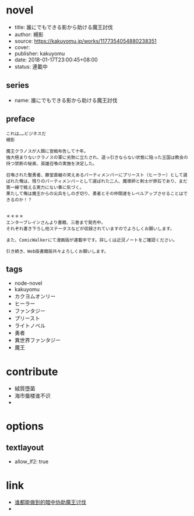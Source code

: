 # novel

- title: 誰にでもできる影から助ける魔王討伐
- author: 槻影
- source: https://kakuyomu.jp/works/1177354054880238351
- cover:
- publisher: kakuyomu
- date: 2018-01-17T23:00:45+08:00
- status: 連載中

## series

- name: 誰にでもできる影から助ける魔王討伐

## preface


```
これは……ビジネスだ
槻影

魔王クラノスが人類に宣戦布告して十年。
強大極まりないクラノスの軍に劣勢に立たされ、退っ引きならない状態に陥った王国は教会の持つ禁断の秘奥、英雄召喚の実施を決定した。

召喚された聖勇者、藤堂直継の栄えあるパーティメンバーにプリースト（ヒーラー）として選ばれた俺は、残りのパーティメンバーとして選ばれた二人、魔導師と剣士が原石であり、まだ第一線で戦える実力にない事に気づく。
果たして俺は魔王からの尖兵をしのぎ切り、勇者とその仲間達をレベルアップさせることはできるのか！？


＊＊＊＊
エンターブレインさんより書籍、三巻まで発売中。
それぞれ書き下ろし他ステータスなどが収録されていますのでよろしくお願いします。

また、ComicWalkerにて漫画版が連載中です。詳しくは近況ノートをご確認ください。

引き続き、Web版書籍版共々よろしくお願いします。
```

## tags

- node-novel
- kakuyomu
- カクヨムオンリー
- ヒーラー
- ファンタジー
- プリースト
- ライトノベル
- 勇者
- 異世界ファンタジー
- 魔王

# contribute

- 絨質墮菌
- 海市蜃楼谁不识
- 

# options

## textlayout

- allow_lf2: true

# link

- [谁都能做到的暗中协助魔王讨伐](https://tieba.baidu.com/f?kw=%E8%B0%81%E9%83%BD%E8%83%BD%E5%81%9A%E5%88%B0%E7%9A%84%E6%9A%97%E4%B8%AD%E5%8D%8F%E5%8A%A9%E9%AD%94%E7%8E%8B%E8%AE%A8%E4%BC%90&ie=utf-8 "谁都能做到的暗中协助魔王讨伐")
- 


